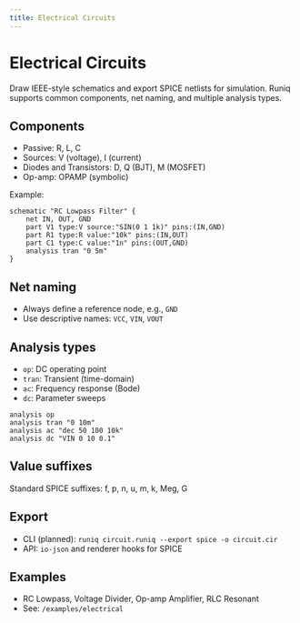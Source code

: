 ```yaml
---
title: Electrical Circuits
---
```


# Electrical Circuits

Draw IEEE-style schematics and export SPICE netlists for simulation. Runiq supports common components, net naming, and multiple analysis types.

## Components

- Passive: R, L, C
- Sources: V (voltage), I (current)
- Diodes and Transistors: D, Q (BJT), M (MOSFET)
- Op-amp: OPAMP (symbolic)

Example:

```runiq
schematic "RC Lowpass Filter" {
	net IN, OUT, GND
	part V1 type:V source:"SIN(0 1 1k)" pins:(IN,GND)
	part R1 type:R value:"10k" pins:(IN,OUT)
	part C1 type:C value:"1n" pins:(OUT,GND)
	analysis tran "0 5m"
}
```

## Net naming

- Always define a reference node, e.g., `GND`
- Use descriptive names: `VCC`, `VIN`, `VOUT`

## Analysis types

- `op`: DC operating point
- `tran`: Transient (time-domain)
- `ac`: Frequency response (Bode)
- `dc`: Parameter sweeps

```runiq
analysis op
analysis tran "0 10m"
analysis ac "dec 50 100 10k"
analysis dc "VIN 0 10 0.1"
```

## Value suffixes

Standard SPICE suffixes: f, p, n, u, m, k, Meg, G

## Export

- CLI (planned): `runiq circuit.runiq --export spice -o circuit.cir`
- API: `io-json` and renderer hooks for SPICE

## Examples

- RC Lowpass, Voltage Divider, Op-amp Amplifier, RLC Resonant
- See: `/examples/electrical`
